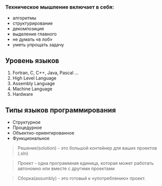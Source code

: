 ### Техническое мышление включает в себя:

+ алгоритмы
+ структурирование
+ декомпозиция 
+ выделение главного
+ не думать «в лоб»
+ уметь упрощать задачу

## Уровень языков

1. Fortran, C, C++, Java, Pascal …
2. High Level Language
3. Assembly Language 
4. Machine Language 
5. Hardware

## Типы языков программирования 

+ Структурное
+ Процедурное
+ Объектно-ориентированное
+ Функциональное 

> Решение(solution) - это большой контейнер для ваших проектов (.sln)

> Проект - одна программная единица, которая может работать автономно или вместе с другими проектами

> Сборка(assumbly) - это готовый к «употреблению» проект. 